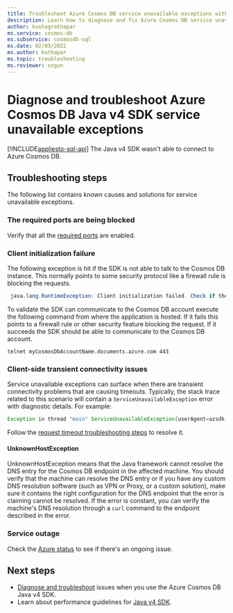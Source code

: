 ```yaml
---
title: Troubleshoot Azure Cosmos DB service unavailable exceptions with the Java v4 SDK
description: Learn how to diagnose and fix Azure Cosmos DB service unavailable exceptions with the Java v4 SDK.
author: kushagrathapar
ms.service: cosmos-db
ms.subservice: cosmosdb-sql
ms.date: 02/03/2022
ms.author: kuthapar
ms.topic: troubleshooting
ms.reviewer: sngun
---
```


# Diagnose and troubleshoot Azure Cosmos DB Java v4 SDK service unavailable exceptions
[!INCLUDE[appliesto-sql-api](../includes/appliesto-sql-api.md)]
The Java v4 SDK wasn't able to connect to Azure Cosmos DB.

## Troubleshooting steps
The following list contains known causes and solutions for service unavailable exceptions.

### The required ports are being blocked
Verify that all the [required ports](sql-sdk-connection-modes.md#service-port-ranges) are enabled.

### Client initialization failure
The following exception is hit if the SDK is not able to talk to the Cosmos DB instance. This normally points to some security protocol like a firewall rule is blocking the requests.

```java
 java.lang.RuntimeException: Client initialization failed. Check if the endpoint is reachable and if your auth token is valid
```

To validate the SDK can communicate to the Cosmos DB account execute the following command from where the application is hosted. If it fails this points to a firewall rule or other security feature blocking the request. If it succeeds the SDK should be able to communicate to the Cosmos DB account.
```
telnet myCosmosDbAccountName.documents.azure.com 443
```

### Client-side transient connectivity issues
Service unavailable exceptions can surface when there are transient connectivity problems that are causing timeouts. Typically, the stack trace related to this scenario will contain a `ServiceUnavailableException` error with diagnostic details. For example:

```java
Exception in thread "main" ServiceUnavailableException{userAgent=azsdk-java-cosmos/4.6.0 Linux/4.15.0-1096-azure JRE/11.0.8, error=null, resourceAddress='null', requestUri='null', statusCode=503, message=Service is currently unavailable, please retry after a while. If this problem persists please contact support.: Message: "" {"diagnostics"}
```

Follow the [request timeout troubleshooting steps](troubleshoot-request-timeout-java-sdk-v4-sql.md#troubleshooting-steps) to resolve it.

#### UnknownHostException
UnknownHostException means that the Java framework cannot resolve the DNS entry for the Cosmos DB endpoint in the affected machine. You should verify that the machine can resolve the DNS entry or if you have any custom DNS resolution software (such as VPN or Proxy, or a custom solution), make sure it contains the right configuration for the DNS endpoint that the error is claiming cannot be resolved. If the error is constant, you can verify the machine's DNS resolution through a `curl` command to the endpoint described in the error.

### Service outage
Check the [Azure status](https://status.azure.com/status) to see if there's an ongoing issue.


## Next steps
* [Diagnose and troubleshoot](troubleshoot-java-sdk-v4-sql.md) issues when you use the Azure Cosmos DB Java v4 SDK.
* Learn about performance guidelines for [Java v4 SDK](performance-tips-java-sdk-v4-sql.md).